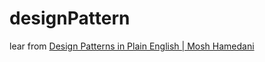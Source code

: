 # designPattern
lear from [Design Patterns in Plain English | Mosh Hamedani](https://www.youtube.com/watch?v=NU_1StN5Tkk&t=182s&ab_channel=ProgrammingwithMosh)
